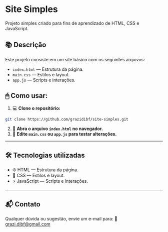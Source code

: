 # Site Simples

Projeto simples criado para fins de aprendizado de HTML, CSS e JavaScript.

## 📚 Descrição

Este projeto consiste em um site básico com os seguintes arquivos:

- `index.html` — Estrutura da página.
- `main.css` — Estilos e layout.
- `app.js` — Scripts e interações.

##  🖱 Como usar:

1.  💻 **Clone o repositório:**

```bash
git clone https://github.com/grazidibf/site-simples.git
````

2. 📂 **Abra o arquivo `index.html` no navegador.**
3. 📝 **Edite `main.css` ou `app.js` para testar alterações.**

---

## 🛠️ Tecnologias utilizadas

* 🌐 HTML — Estrutura da página.
* 🎨 CSS  — Estilos e layout.
* ⚡ JavaScript — Scripts e interações.

---

## 📬 Contato

Qualquer dúvida ou sugestão, envie um e-mail para: 📧 [grazi.dibf@gmail.com](mailto:grazi.dibf@gmail.com)

```
